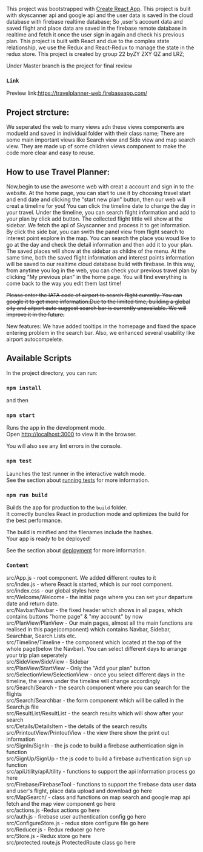 This project was bootstrapped with [Create React App](https://github.com/facebook/create-react-app).
This project is bulit with skyscanner api and google api and the user data is saved in the cloud database with firebase realtime database; So ,user's account data and saved flight and place data are saved in the firebase remote database in realtime and fetch it once the user sign in again and check his previous plan. This project is built with React and due to the complex state relationship, we use the Redux and React-Redux to manage the state in the redux store.
This project is created by group 22 byZY ZXY QZ and LRZ;

Under Master branch is the project for final review

### `Link`
Preview link:https://travelplanner-web.firebaseapp.com/

## Project strcture:
We seperated the web to many views adn these views components are modueld and saved in individual folder with their class name; There are some main important views like Search view and Side view and map search view. They are made up of some children views component to make the code more clear and easy to reuse.


## How to use Travel Planner:

Now,begin to use the awesome web with creat a account and sign in to the website. At the home page, you can start to use it by choosing travel start and end date and clicking the "start new plan" button, then our web will creat a timeline for you! You can click the timeline date to change the day in your travel. Under the timeline, you can search filght information and add to your plan by click add button. The collected flight tittle will show at the sidebar. We fetch the api of Skyscanner and process it to get information. By click the side bar, you can swith the panel view from flight search to interest point explore in the map. You can search the place you woud like to go at the day and check the detail information and then add it to your plan. The saved places will show at the sidebar as childre of the menu. At the same time, both the saved flight information and interest points information will be saved to our realtime  cloud database build with firebase. In this way, from anytime you log in the web, you can check your previous travel plan by clicking "My previous plan" in the home page. You will find everything is come back to the way you edit them last time!

~~Please enter the IATA code of airport to search flight curently. You can google it to get more information.Due to the limited time, building a global city and aitport auto suggest search bar is currently unavaliable. We will improve it in the future.~~

New features:
We have added tooltips in the homepage and fixed the space entering problem in the search bar. Also, we enhanced several usability like airport autocompelete.

## Available Scripts

In the project directory, you can run:
### `npm install`

and then

### `npm start`

Runs the app in the development mode.<br>
Open [http://localhost:3000](http://localhost:3000) to view it in the browser.


You will also see any lint errors in the console.

### `npm test`

Launches the test runner in the interactive watch mode.<br>
See the section about [running tests](https://facebook.github.io/create-react-app/docs/running-tests) for more information.

### `npm run build`

Builds the app for production to the `build` folder.<br>
It correctly bundles React in production mode and optimizes the build for the best performance.

The build is minified and the filenames include the hashes.<br>
Your app is ready to be deployed!

See the section about [deployment](https://facebook.github.io/create-react-app/docs/deployment) for more information.

### `Content` 
src/App.js - root component. We added different routes to it<br>
src/index.js - where React is started, which is our root component.<br>
src/index.css - our global styles here<br>
src/Welcome/Welcome - the initial page where you can set your departure date and return date.<br>
src/Navbar/Navbar - the fixed header which shows in all pages, which contains buttons "home page" & "my account" by now<br>
src/PlanView/PlanView - Our main pages, almost all the main functions are realised in this page(component) which contains Navbar, Sidebar, Searchbar, Search Lists etc.<br>
src/Timeline/Timeline - the component which located at the top of the whole page(below the Navbar). You can select different days to arrange your trip plan seperately<br>
src/SideView/SideView - Sidebar<br>
src/PlanView/StartView - Only the "Add your plan" button<br>
src/SelectionView/SelectionView - once you select different days in the timeline, the views under the timeline will change accordingly<br>
src/Search/Search - the search component where you can search for the flights<br>
src/Search/Searchbar - the form component which will be called in the Search.js file<br>
src/ResultList/ResultList - the search results which will show after your search<br>
src/Details/DetailsItem - the details of the search results<br>
src/PrintoutView/PrintoutView - the view there show the print out information<br>
src/SignIn/SignIn - the js code to build a firebase authentication sign in function<br>
src/SignUp/SignUp - the js code to build a firebase authentication sign up function<br>
src/apiUtility/apiUtility - functions to support the api information process go here<br>
src/Firebase/FirebaseTool - functions to support the firebase data user data and user's flight, place data upload and download go here<br>
src/MapSearch/ - class and functions on map search and google map api fetch and the map view component go here<br>
src/actions.js -Redux actions go here<br>
src/auth.js -  firebase user authentication config go here<br>
src/ConfigureStore.js - redux store configure file go here<br>
src/Reducer.js - Redux reducer go here<br>
src/Store.js - Redux store go here<br>
src/protected.route.js ProtectedRoute class go here<br>


